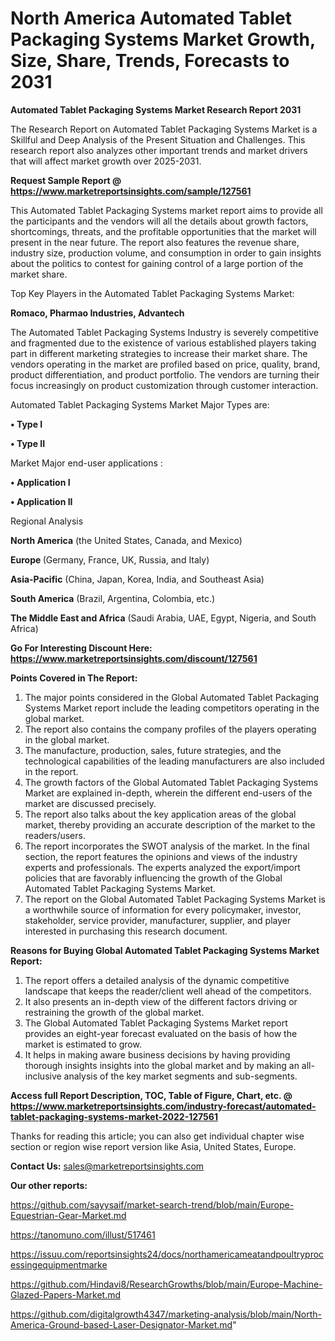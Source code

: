 # North America Automated Tablet Packaging Systems Market Growth, Size, Share, Trends, Forecasts to 2031

<strong>Automated Tablet Packaging Systems Market Research Report 2031</strong>

The Research Report on Automated Tablet Packaging Systems Market is a Skillful and Deep Analysis of the Present Situation and Challenges. This research report also analyzes other important trends and market drivers that will affect market growth over 2025-2031.

<strong>Request Sample Report @ <a href=https://www.marketreportsinsights.com/sample/127561>https://www.marketreportsinsights.com/sample/127561</a></strong>

This Automated Tablet Packaging Systems market report aims to provide all the participants and the vendors will all the details about growth factors, shortcomings, threats, and the profitable opportunities that the market will present in the near future. The report also features the revenue share, industry size, production volume, and consumption in order to gain insights about the politics to contest for gaining control of a large portion of the market share.

Top Key Players in the Automated Tablet Packaging Systems Market:

<strong>Romaco, Pharmao Industries, Advantech</strong>

The Automated Tablet Packaging Systems Industry is severely competitive and fragmented due to the existence of various established players taking part in different marketing strategies to increase their market share. The vendors operating in the market are profiled based on price, quality, brand, product differentiation, and product portfolio. The vendors are turning their focus increasingly on product customization through customer interaction.

Automated Tablet Packaging Systems Market Major Types are:

<strong>• Type I

• Type II</strong>

Market Major end-user applications :

<strong>• Application I

• Application II</strong>

Regional Analysis

</u><strong><b>North America</b></strong> (the United States, Canada, and Mexico)

<strong><b>Europe </b></strong>(Germany, France, UK, Russia, and Italy)

<strong><b>Asia-Pacific</b></strong> (China, Japan, Korea, India, and Southeast Asia)

<strong><b>South America</b></strong> (Brazil, Argentina, Colombia, etc.)

<strong><b>The Middle East and Africa</b></strong> (Saudi Arabia, UAE, Egypt, Nigeria, and South Africa)

<strong>Go For Interesting Discount Here: <a href=https://www.marketreportsinsights.com/discount/127561>https://www.marketreportsinsights.com/discount/127561</a></strong>

<strong>Points Covered in The Report:</strong>
<ol>
  <li>The major points considered in the Global Automated Tablet Packaging Systems Market report include the leading competitors operating in the global market.</li>
  <li>The report also contains the company profiles of the players operating in the global market.</li>
  <li>The manufacture, production, sales, future strategies, and the technological capabilities of the leading manufacturers are also included in the report.</li>
  <li>The growth factors of the Global Automated Tablet Packaging Systems Market are explained in-depth, wherein the different end-users of the market are discussed precisely.</li>
  <li>The report also talks about the key application areas of the global market, thereby providing an accurate description of the market to the readers/users.</li>
  <li>The report incorporates the SWOT analysis of the market. In the final section, the report features the opinions and views of the industry experts and professionals. The experts analyzed the export/import policies that are favorably influencing the growth of the Global Automated Tablet Packaging Systems Market.</li>
  <li>The report on the Global Automated Tablet Packaging Systems Market is a worthwhile source of information for every policymaker, investor, stakeholder, service provider, manufacturer, supplier, and player interested in purchasing this research document.</li>
</ol>
<strong>Reasons for Buying Global Automated Tablet Packaging Systems Market Report:</strong>

<ol>
  <li>The report offers a detailed analysis of the dynamic competitive landscape that keeps the reader/client well ahead of the competitors.</li>
  <li>It also presents an in-depth view of the different factors driving or restraining the growth of the global market.</li>
  <li>The Global Automated Tablet Packaging Systems Market report provides an eight-year forecast evaluated on the basis of how the market is estimated to grow.</li>
  <li>It helps in making aware business decisions by having providing thorough insights insights into the global market and by making an all-inclusive analysis of the key market segments and sub-segments.</li>
</ol>
<strong>Access full Report Description, TOC, Table of Figure, Chart, etc. @ <a href=https://www.marketreportsinsights.com/industry-forecast/automated-tablet-packaging-systems-market-2022-127561>https://www.marketreportsinsights.com/industry-forecast/automated-tablet-packaging-systems-market-2022-127561</a></strong>


Thanks for reading this article; you can also get individual chapter wise section or region wise report version like Asia, United States, Europe.

<strong>Contact Us:</strong>
sales@marketreportsinsights.com

<strong>Our other reports:</strong>

<a href=https://github.com/sayysaif/market-search-trend/blob/main/Europe-Equestrian-Gear-Market.md>https://github.com/sayysaif/market-search-trend/blob/main/Europe-Equestrian-Gear-Market.md</a>

<a href=https://tanomuno.com/illust/517461>https://tanomuno.com/illust/517461</a>

<a href=https://issuu.com/reportsinsights24/docs/northamericameatandpoultryprocessingequipmentmarke>https://issuu.com/reportsinsights24/docs/northamericameatandpoultryprocessingequipmentmarke</a>

<a href=https://github.com/Hindavi8/ResearchGrowths/blob/main/Europe-Machine-Glazed-Papers-Market.md>https://github.com/Hindavi8/ResearchGrowths/blob/main/Europe-Machine-Glazed-Papers-Market.md</a>

<a href=https://github.com/digitalgrowth4347/marketing-analysis/blob/main/North-America-Ground-based-Laser-Designator-Market.md>https://github.com/digitalgrowth4347/marketing-analysis/blob/main/North-America-Ground-based-Laser-Designator-Market.md</a>"
